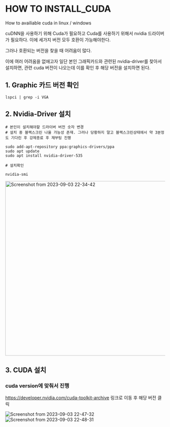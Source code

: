 # HOW TO INSTALL_CUDA
How to availiable cuda in linux / windows

cuDNN을 사용하기 위해 Cuda가 필요하고 Cuda를 사용하기 위해서 nvidia 드라이버가 필요하다. 
이에 세가지 버전 모두 호환이 가능해야한다. 

그러나 호환되는 버전을 찾을 때 어려움이 많다.

이에 여러 어려움을 없애고자 일단 본인 그래픽카드와 관련된 nvidia-driver를 찾아서 설치하면,
관련 cuda 버전이 나오는데 이를 확인 후 해당 버전을 설치하면 된다.

## 1. Graphic 카드 버전 확인
```
lspci | grep -i VGA
```
   
## 2. Nvidia-Driver 설치
```
# 본인이 설치해야할 드라이버 버전 숫자 변경
# 설치 중 블랙스크린 나올 가능성 존재. 그러나 당황하지 말고 블랙스크린상태에서 약 3분정도 기다린 후 강제종료 후 재부팅 진행 

sudo add-apt-repository ppa:graphics-drivers/ppa
sudo apt update
sudo apt install nvidia-driver-535
```

```
# 설치확인

nvidia-smi
```
<img width = "550" alt ="Screenshot from 2023-09-03 22-34-42" src="https://github.com/yoonsuk98/install_cuda/assets/125951880/c2a94461-3fcd-4c05-90f2-92bdf961925c">

## 3. CUDA 설치
### cuda version에 맞춰서 진행
<https://developer.nvidia.com/cuda-toolkit-archive> 링크로 이동 후 해당 버전 클릭

![Screenshot from 2023-09-03 22-47-32](https://github.com/yoonsuk98/install_cuda/assets/125951880/836a0bad-a28f-41e4-8bfa-ee37095473ca)
![Screenshot from 2023-09-03 22-48-31](https://github.com/yoonsuk98/install_cuda/assets/125951880/55d02499-2d90-4c72-819d-52c6e9e7e293)

